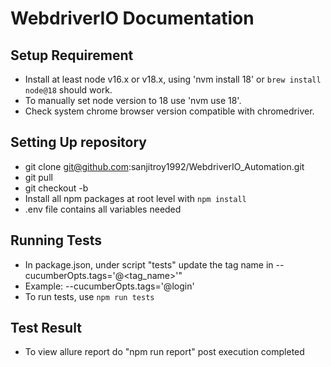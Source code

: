 # WebdriverIO Documentation

## Setup Requirement

- Install at least node v16.x or v18.x, using 'nvm install 18' or `brew install node@18` should work.
- To manually set node version to 18 use 'nvm use 18'.
- Check system chrome browser version compatible with chromedriver.

## Setting Up repository

- git clone git@github.com:sanjitroy1992/WebdriverIO_Automation.git
- git pull
- git checkout -b <your own branch>
- Install all npm packages at root level with `npm install`
- .env file contains all variables needed

## Running Tests

- In package.json, under script "tests" update the tag name in --cucumberOpts.tags='@<tag_name>'"
- Example: --cucumberOpts.tags='@login'
- To run tests, use `npm run tests`

## Test Result

- To view allure report do "npm run report" post execution completed

